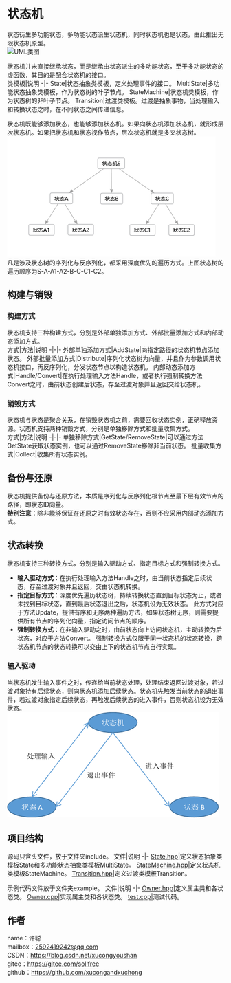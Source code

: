 # 状态机
状态衍生多功能状态，多功能状态派生状态机，同时状态机也是状态，由此推出无限状态机原型。  
![UML类图](./image/UML类图.png)

状态机并未直接继承状态，而是继承由状态派生的多功能状态，至于多功能状态的虚函数，其目的是配合状态机的接口。  
类模板|说明
-|-
State|状态抽象类模板，定义处理事件的接口。
MultiState|多功能状态抽象类模板，作为状态树的叶子节点。
StateMachine|状态机类模板，作为状态树的非叶子节点。
Transition|过渡类模板。过渡是抽象事物，当处理输入和转换状态之时，在不同状态之间传递信息。

状态机既能够添加状态，也能够添加状态机。如果向状态机添加状态机，就形成层次状态机。如果把状态机和状态视作节点，层次状态机就是多叉状态树。  
![多叉状态树](./image/多叉状态树.png)  
凡是涉及状态树的序列化与反序列化，都采用深度优先的遍历方式。上图状态树的遍历顺序为S-A-A1-A2-B-C-C1-C2。

## 构建与销毁
### 构建方式
状态机支持三种构建方式，分别是外部单独添加方式、外部批量添加方式和内部动态添加方式。  
方式|方法|说明
-|-|-
外部单独添加方式|AddState|向指定路径的状态机节点添加状态。
外部批量添加方式|Distribute|序列化状态树为向量，并且作为参数调用状态机接口，再反序列化，分发状态节点以构造状态机。
内部动态添加方式|Handle/Convert|在执行处理输入方法Handle，或者执行强制转换方法Convert之时，由前状态创建后状态，存至过渡对象并且返回交给状态机。

### 销毁方式
状态机与状态是聚合关系，在销毁状态机之前，需要回收状态实例，正确释放资源。状态机支持两种销毁方式，分别是单独移除方式和批量收集方式。  
方式|方法|说明
-|-|-
单独移除方式|GetState/RemoveState|可以通过方法GetState获取状态实例，也可以通过RemoveState移除非当前状态。
批量收集方式|Collect|收集所有状态实例。

## 备份与还原
状态机提供备份与还原方法，本质是序列化与反序列化根节点至最下层有效节点的路径，即状态ID向量。  
**特别注意**：除非能够保证在还原之时有效状态存在，否则不应采用内部动态添加方式。

## 状态转换
状态机支持三种转换方式，分别是输入驱动方式、指定目标方式和强制转换方式。
* **输入驱动方式**：在执行处理输入方法Handle之时，由当前状态指定后续状态，存至过渡对象并且返回，交由状态机转换。
* **指定目标方式**：深度优先遍历状态树，持续转换状态直到目标状态为止，或者未找到目标状态，直到最后状态退出之后，状态机设为无效状态。
  此方式对应于方法Update，提供有序和无序两种遍历方法，如果状态树无序，则需要提供所有节点的序列化向量，指定访问节点的顺序。
* **强制转换方式**：在非输入驱动之时，由前状态向上访问状态机，主动转换为后状态，对应于方法Convert。
  强制转换方式仅限于同一状态机的状态转换，跨状态机节点的状态转换可以交由上下的状态机节点自行实现。

### 输入驱动
当状态机发生输入事件之时，传递给当前状态处理，处理结束返回过渡对象，若过渡对象持有后续状态，则向状态机添加后续状态。状态机先触发当前状态的退出事件，若过渡对象指定后续状态，再触发后续状态的进入事件，否则状态机设为无效状态。  
![输入驱动](./image/输入驱动.png)

## 项目结构
源码只含头文件，放于文件夹include。
文件|说明
-|-
[State.hpp](src/State.hpp)|定义状态抽象类模板State和多功能状态抽象类模板MultiState。
[StateMachine.hpp](src/StateMachine.hpp)|定义状态机类模板StateMachine。
[Transition.hpp](src/Transition.hpp)|定义过渡类模板Transition。

示例代码文件放于文件夹example。
文件|说明
-|-
[Owner.hpp](example/Owner.hpp)|定义属主类和各状态类。
[Owner.cpp](example/Owner.cpp)|实现属主类和各状态类。
[test.cpp](example/test.cpp)|测试代码。

## 作者
name：许聪  
mailbox：2592419242@qq.com  
CSDN：https://blog.csdn.net/xucongyoushan  
gitee：https://gitee.com/solifree  
github：https://github.com/xucongandxuchong
